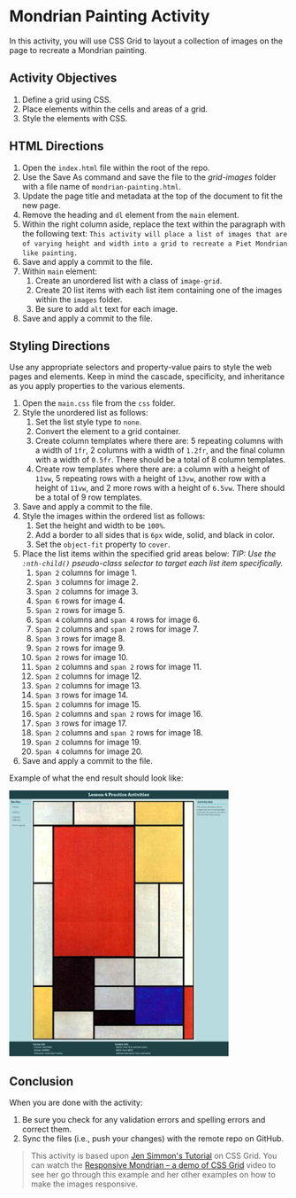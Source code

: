 # Mondrian Painting Activity
In this activity, you will use CSS Grid to layout a collection of images on the page to recreate a Mondrian painting.

## Activity Objectives
1. Define a grid using CSS.
2. Place elements within the cells and areas of a grid.
3. Style the elements with CSS.

## HTML Directions
1. Open the `index.html` file within the root of the repo.
2. Use the Save As command and save the file to the *grid-images* folder with a file name of `mondrian-painting.html`.
3. Update the page title and metadata at the top of the document to fit the new page.
4. Remove the heading and `dl` element from the `main` element.
5. Within the right column aside, replace the text within the paragraph with the following text: `This activity will place a list of images that are of varying height and width into a grid to recreate a Piet Mondrian like painting.`
6. Save and apply a commit to the file.
7. Within `main` element:
   1. Create an unordered list with a class of `image-grid`.
   2. Create 20 list items with each list item containing one of the images within the `images` folder.
   3. Be sure to add `alt` text for each image.
8. Save and apply a commit to the file.

## Styling Directions
Use any appropriate selectors and property-value pairs to style the web pages and elements. Keep in mind the cascade, specificity, and inheritance as you apply properties to the various elements.

1. Open the `main.css` file from the `css` folder.
2. Style the unordered list as follows:
   1. Set the list style type to `none`.
   2. Convert the element to a grid container.
   3. Create column templates where there are: 5 repeating columns with a width of `1fr`, 2 columns with a width of `1.2fr`, and the final column with a width of `0.5fr`. There should be a total of 8 column templates.
   4. Create row templates where there are: a column with a height of `11vw`, 5 repeating rows with a height of `13vw`, another row with a height of `11vw`, and 2 more rows with a height of `6.5vw`. There should be a total of 9 row templates.
3. Save and apply a commit to the file.
4. Style the images within the ordered list as follows:
   1. Set the height and width to be `100%`.
   2. Add a border to all sides that is `6px` wide, solid, and black in color.
   3. Set the `object-fit` property to `cover`. 
5. Place the list items within the specified grid areas below: *TIP: Use the `:nth-child()` pseudo-class selector to target each list item specifically.*
   1. `Span 2` columns for image 1.
   2. `Span 3` columns for image 2.
   3. `Span 2` columns for image 3.
   4. `Span 6` rows for image 4.
   5. `Span 2` rows for image 5.
   6. `Span 4` columns and `span 4` rows for image 6.
   7. `Span 2` columns and `span 2` rows for image 7.
   8. `Span 3` rows for image 8.
   9. `Span 2` rows for image 9.
   10. `Span 2` rows for image 10.
   11. `Span 2` columns and `span 2` rows for image 11.
   12. `Span 2` columns for image 12.
   13. `Span 2` columns for image 13.
   14. `Span 3` rows for image 14.
   15. `Span 2` columns for image 15.
   16. `Span 2` columns and `span 2` rows for image 16.
   17. `Span 3` rows for image 17.
   18. `Span 2` columns and `span 2` rows for image 18.
   19. `Span 2` columns for image 19.
   20. `Span 4` columns for image 20.
6. Save and apply a commit to the file.

Example of what the end result should look like:

![image gallery example](../images/grid-gallery-example%20(Small).jpg)

## Conclusion
When you are done with the activity:
1. Be sure you check for any validation errors and spelling errors and correct them.
2. Sync the files (i.e., push your changes) with the remote repo on GitHub.

> This activity is based upon [Jen Simmon's Tutorial](https://labs.jensimmons.com/2017/01-011.html) on CSS Grid. You can watch the [Responsive Mondrian – a demo of CSS Grid](https://youtu.be/qNtJ5p3h2A4) video to see her go through this example and her other examples on how to make the images responsive.